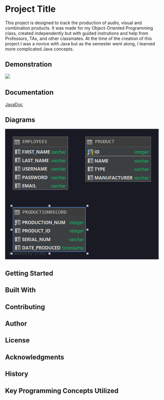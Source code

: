 # Project Title
This project is designed to track the production of audio, visual and combination products.
It was made for my Object-Oriented Programming class, created independently but with guided instrutions
and help from Professors, TAs, and other classmates. At the time of the creation of this project
I was a novice with Java but as the semester went along, I learned more complicated Java concepts.

## Demonstration
![](.src/working/product_project.gif)

## Documentation
[JavaDoc](https://tanis-02.github.io/ProductTracking/docs/index.html)

## Diagrams

![Image description](./src/working/PUBLIC.png)
## Getting Started


## Built With


## Contributing


## Author


## License


## Acknowledgments


## History


## Key Programming Concepts Utilized

